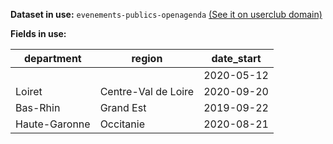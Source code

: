 **Dataset in use:** `evenements-publics-openagenda` [(See it on userclub domain)](https://userclub.opendatasoft.com/explore/dataset/evenements-publics-openagenda/table/)

**Fields in use:**

|department|region|date_start|
|---|---|---|
|||2020-05-12|
|Loiret|Centre-Val de Loire|2020-09-20|
|Bas-Rhin|Grand Est|2019-09-22|
|Haute-Garonne|Occitanie|2020-08-21|

